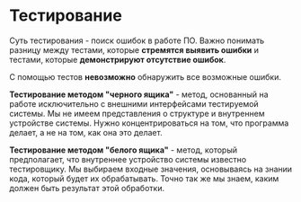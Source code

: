 # Тестирование

Суть тестирования - поиск ошибок в работе ПО. Важно понимать разницу между тестами, которые **стремятся выявить ошибки** и тестами, которые **демонстрируют отсутствие ошибок**.

С помощью тестов **невозможно** обнаружить все возможные ошибки.

**Тестирование методом "черного ящика"** - метод, основанный на работе исключительно с внешними интерфейсами тестируемой системы. Мы не имеем представления о структуре и внутреннем устройстве системы. Нужно концентрироваться на том, что программа делает, а не на том, как она это делает.

**Тестирование методом "белого ящика"** - метод, который предполагает, что внутреннее устройство системы известно тестировщику. Мы выбираем входные значения, основываясь на знании кода, который будет их обрабатывать. Точно так же мы знаем, каким должен быть результат этой обработки.
